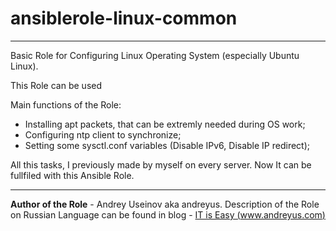 # ansiblerole-linux-common

----

Basic Role for Configuring Linux Operating System (especially Ubuntu Linux).

This Role can be used

Main functions of the Role:

- Installing apt packets, that can be extremly needed during OS work;
- Configuring ntp client to synchronize;
- Setting some sysctl.conf variables (Disable IPv6, Disable IP redirect);

All this tasks, I previously made by myself on every server. Now It can
be fullfiled with this Ansible Role.

----

**Author of the Role** - Andrey Useinov aka andreyus. Description of the Role
on Russian Language can be found in blog - [IT is Easy (www.andreyus.com)](https://www.andreyus.com/bazovaya-nastroyka-servera-s-pomoshyu-ansible/) 
